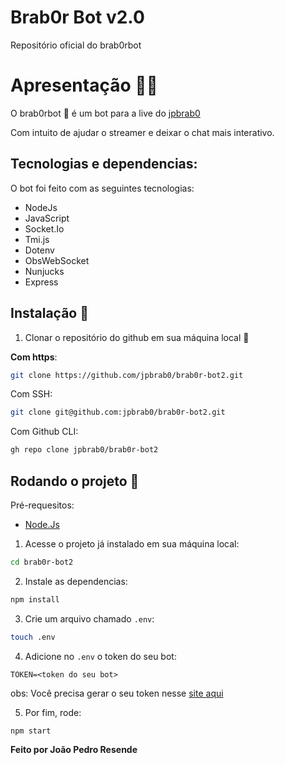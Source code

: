 # Brab0r Bot v2.0

Repositório oficial do brab0rbot

# Apresentação 🧑‍🎓

O brab0rbot 🤖 é um bot para a live do [jpbrab0](https://twitch.tv/jpbrab0)

Com intuito de ajudar o streamer e deixar o chat mais interativo.

## Tecnologias e dependencias:

O bot foi feito com as seguintes tecnologias:
  
  * NodeJs
  * JavaScript
  * Socket.Io
  * Tmi.js
  * Dotenv
  * ObsWebSocket
  * Nunjucks
  * Express

## Instalação 👷

1. Clonar o repositório do github em sua máquina local 👯

**Com https**:
```bash
git clone https://github.com/jpbrab0/brab0r-bot2.git
```

Com SSH:

```bash
git clone git@github.com:jpbrab0/brab0r-bot2.git
```

Com Github CLI:

```bash
gh repo clone jpbrab0/brab0r-bot2
```

## Rodando o projeto 🚀

Pré-requesitos:
  * [Node.Js](https://nodejs.dev/)

1. Acesse o projeto já instalado em sua máquina local:

```bash
cd brab0r-bot2
```

2. Instale as dependencias:

```bash
npm install
```

3. Crie um arquivo chamado ``.env``:

```bash
touch .env
```

4. Adicione no ``.env`` o token do seu bot:

```env
TOKEN=<token do seu bot>
```

obs: Você precisa gerar o seu token nesse [site aqui](https://twitchapps.com/tmi/)

5. Por fim, rode:

```bash
npm start
```

**Feito por João Pedro Resende**

